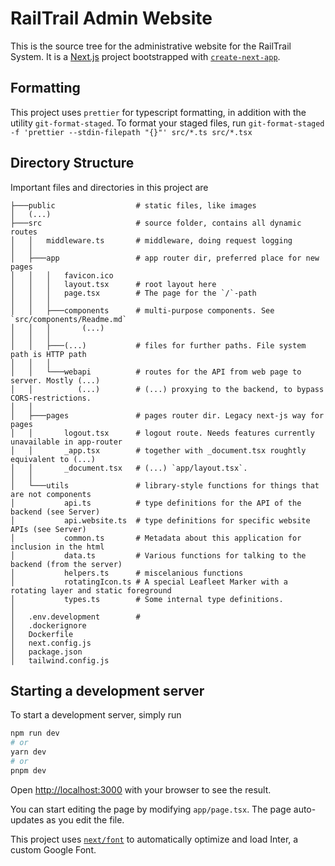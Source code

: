 # RailTrail Admin Website

This is the source tree for the administrative website for the RailTrail System.
It is a [Next.js](https://nextjs.org/) project bootstrapped with [`create-next-app`](https://github.com/vercel/next.js/tree/canary/packages/create-next-app).

## Formatting

This project uses `prettier` for typescript formatting, in addition with the utility
`git-format-staged`. To format your staged files, run `git-format-staged -f 'prettier --stdin-filepath "{}"' src/*.ts src/*.tsx`

## Directory Structure

Important files and directories in this project are

```
├───public                  # static files, like images
│   (...)
├───src                     # source folder, contains all dynamic routes
│   │   middleware.ts       # middleware, doing request logging
│   │
│   ├───app                 # app router dir, preferred place for new pages
│   │   │   favicon.ico
│   │   │   layout.tsx      # root layout here
│   │   │   page.tsx        # The page for the `/`-path
│   │   │
│   │   ├───components      # multi-purpose components. See `src/components/Readme.md`
│   │   │       (...)
│   │   │
│   │   ├───(...)           # files for further paths. File system path is HTTP path
│   │   │
│   │   └───webapi          # routes for the API from web page to server. Mostly (...)
│   │          (...)        # (...) proxying to the backend, to bypass CORS-restrictions.
│   │
│   ├───pages               # pages router dir. Legacy next-js way for pages
│   │       logout.tsx      # logout route. Needs features currently unavailable in app-router
│   │       _app.tsx        # together with _document.tsx roughtly equivalent to (...)
│   │       _document.tsx   # (...) `app/layout.tsx`.
│   │
│   └───utils               # library-style functions for things that are not components
│           api.ts          # type definitions for the API of the backend (see Server)
│           api.website.ts  # type definitions for specific website APIs (see Server)
│           common.ts       # Metadata about this application for inclusion in the html
│           data.ts         # Various functions for talking to the backend (from the server)
│           helpers.ts      # miscelanious functions
│           rotatingIcon.ts # A special Leafleet Marker with a rotating layer and static foreground
│           types.ts        # Some internal type definitions.
│
│   .env.development        # 
│   .dockerignore
│   Dockerfile
│   next.config.js
│   package.json
│   tailwind.config.js
```

## Starting a development server

To start a development server, simply run

```bash
npm run dev
# or
yarn dev
# or
pnpm dev
```

Open [http://localhost:3000](http://localhost:3000) with your browser to see the result.

You can start editing the page by modifying `app/page.tsx`. The page auto-updates as you edit the file.

This project uses [`next/font`](https://nextjs.org/docs/basic-features/font-optimization) to automatically optimize and load Inter, a custom Google Font.


